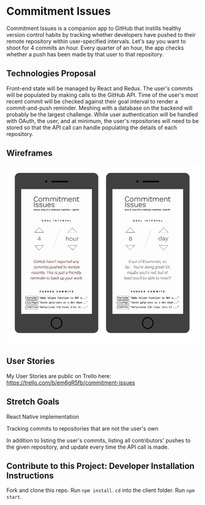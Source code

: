 # Commitment Issues

Commitment Issues is a companion app to GitHub that instills healthy version control habits by tracking whether developers have pushed to their remote repository within user-specified intervals. Let's say you want to shoot for 4 commits an hour. Every quarter of an hour, the app checks whether a push has been made by that user to that repository.

## Technologies Proposal

Front-end state will be managed by React and Redux. The user's commits will be populated by making calls to the GitHub API. Time of the user's most recent commit will be checked against their goal interval to render a commit-and-push reminder. Meshing with a database on the backend will probably be the largest challenge. While user authentication will be handled with OAuth, the user, and at minimum, the user's repositories will need to be stored so that the API call can handle populating the details of each repository.

## Wireframes

![Main Screen Wireframes](/meta-assets/wireframes/main_screen.png)

## User Stories

My User Stories are public on Trello here: https://trello.com/b/em6gR5fb/commitment-issues

## Stretch Goals

React Native implementation

Tracking commits to repositories that are not the user's own

In addition to listing the user's commits, listing all contributors' pushes to the given repository, and update every time the API call is made.

## Contribute to this Project: Developer Installation Instructions
Fork and clone this repo. Run `npm install`. `cd` into the client folder. Run `npm start`.

